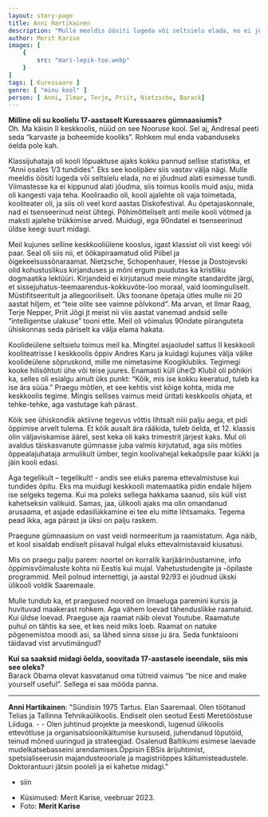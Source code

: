 ```yaml
---
layout: story-page
title: Anni Hartikainen
description: "Mulle meeldis öösiti lugeda või seltsielu elada, no ei jõudnud alati esimesse tundi."
author: Merit Karise
images: [
    {
        src: "mari-lepik-too.webp"
    }
]
tags: [ Kuressaare ]
genre: [ "minu kool" ]
person: [ Anni, Ilmar, Terje, Priit, Nietzsche, Barack]
---
```


<!-- # {{$doc.title}} -->

**Milline oli su koolielu 17-aastaselt Kuressaares gümnaasiumis?** \
Oh. Ma käisin II keskkoolis, nüüd on see Nooruse kool. Sel aj, Andresal peeti seda “karvaste ja boheemide kooliks”. Rohkem mul enda vabanduseks öelda pole kah.

Klassijuhataja oli kooli lõpuaktuse ajaks kokku pannud sellise statistika, et “Anni osales 1/3 tundides”. Eks see koolipäev siis vastav välja nägi. Mulle meeldis öösiti lugeda või seltsielu elada, no ei jõudnud alati esimesse tundi. Viimastesse ka ei kippunud alati jõudma, siis toimus koolis muid asju, mida oli kangesti vaja teha. Kooliraadio oli, kooli ajalehte oli vaja toimetada, kooliteater oli, ja siis oli veel kord aastas Diskofestival. Au õpetajaskonnale, nad ei tsenseerinud neist ühtegi. Põhimõtteliselt anti meile kooli võtmed ja maksti ajalehe trükkimise arved. Muidugi, ega 90ndatel ei tsenseerinud üldse keegi suurt midagi.

Meil kujunes selline keskkooliülene kooslus, igast klassist oli vist keegi või paar. Seal oli siis nii, et öökapiraamatud olid Piibel ja õigekeelsussõnaraamat. Nietzsche, Schopenhauer, Hesse ja Dostojevski olid kohustuslikus kirjanduses ja mõni ergum puudutas ka kristliku dogmaatika lektüüri. Kirjandeid ei kirjutanud meie mingite standardite järgi, et sissejuhatus-teemaarendus-kokkuvõte-loo moraal, vaid loominguliselt. Müstifitseeritult ja allegooriliselt. Üks toonane õpetaja ütles mulle nii 20 aastat hiljem, et “teie olite see vaimne põlvkond”. Ma arvan, et Ilmar Raag, Terje Nepper, Priit Jõgi jt meist nii viis aastat vanemad andsid selle “intelligentse ulakuse” tooni ette. Meil oli võimalus 90ndate piiranguteta ühiskonnas seda päriselt ka välja elama hakata.

Koolideülene seltsielu toimus meil ka. Mingitel asjaoludel sattus II keskkooli kooliteatrisse I keskkoolis õppiv Andres Karu ja kuidagi kujunes välja väike koolideülene sõpruskond, mille me nimetasime Koogiklubiks. Tegimegi kooke hilisõhtuti ühe või teise juures. Enamasti küll ühe😊 Klubil oli põhikiri ka, selles oli esialgu ainult üks punkt: “Kõik, mis ise kokku keeratud, tuleb ka ise ära süüa.” Praegu mõtlen, et see kehtis vist kõige kohta, mida me keskkoolis tegime. Mingis sellises vaimus meid üritati keskkoolis ohjata, et tehke-tehke, aga vastutage kah pärast.

Kõik see ühiskondlik aktiivne tegevus võttis lihtsalt niiii palju aega, et pidi õppimise arvelt tulema. Et kõik ausalt ära rääkida, tuleb öelda, et 12. klassis olin väljaviskamise äärel, sest keka oli kaks trimestrit järjest kaks. Mul oli avaldus täiskasvanute gümnasse juba valmis kirjutatud, aga siis mõtles õppealajuhataja armulikult ümber, tegin koolivahejal kekaõpsile paar kükki ja jäin kooli edasi.

Aga tegelikult – tegelikult! - andis see eluks parema ettevalmistuse kui tundides õpitu. Eks ma muidugi keskkooli matemaatika pidin endale hiljem ise selgeks tegema. Kui ma poleks sellega hakkama saanud, siis küll vist kahetseksin valikuid. Samas, jaa, ülikooli ajaks ma olin omandanud arusaama, et asjade edasilükkamine ei tee elu mitte lihtsamaks. Tegema pead ikka, aga pärast ja üksi on palju raskem.

Praegune gümnaasium on vast veidi normeeritum ja raamistatum. Aga näib, et kool sisaldab endiselt piisaval hulgal eluks ettevalmistavaid kiusatusi.

Mis on praegu palju parem: noortel on korralik karjäärinõustamine, info õppimisvõimaluste kohta nii Eestis kui mujal. Vahetustudengite ja -õpilaste programmid. Meil polnud internettigi, ja aastal 92/93 ei jõudnud ükski ülikooli voldik Saaremaale.

Mulle tundub ka, et praegused noored on ilmaeluga paremini kursis ja huvituvad maakerast rohkem. Aga vähem loevad tähenduslikke raamatuid. Kui üldse loevad. Praeguse aja raamat näib olevat Youtube. Raamatute puhul on tähtis ka see, et kes neid miks loeb. Raamat on natuke põgenemistoa moodi asi, sa lähed sinna sisse ju ära. Seda funktsiooni täidavad vist arvutimängud?

**Kui sa saaksid midagi öelda, soovitada 17-aastasele iseendale, siis mis see oleks?** \
Barack Obama olevat kasvatanud oma tütreid vaimus “be nice and make yourself useful”. Sellega ei saa mööda panna.

* * *

**Anni Hartikainen**: "Sündisin 1975 Tartus. Elan Saaremaal. Olen töötanud Telias ja Tallinna Tehnikaülikoolis. Endiselt olen seotud Eesti Meretööstuse Liiduga. - - Olen juhtinud projekte ja meeskondi, lugenud ülikoolis ettevõtluse ja organisatsioonikäitumise kursuseid, juhendanud lõputöid, teinud mõned uuringud ja strateegiad. Osalenud Baltikumi esimese laevade mudelkatsebasseini arendamises.Õppisin EBSis ärijuhtimist, spetsialiseerusin majandusteooriale ja magistriõppes käitumisteadustele. Doktorantuuri jätsin pooleli ja ei kahetse midagi."

<story-author :author="author"></story-author>

<details-wrapper summary="Mis mõtted tekkisid?">

- siin

</details-wrapper>

<details-wrapper summary="Allikad" class="text-sm" icon="icon-park-outline:document-folder">

- Küsimused: Merit Karise, veebruar 2023.
- Foto: **Merit Karise**

</details-wrapper>

